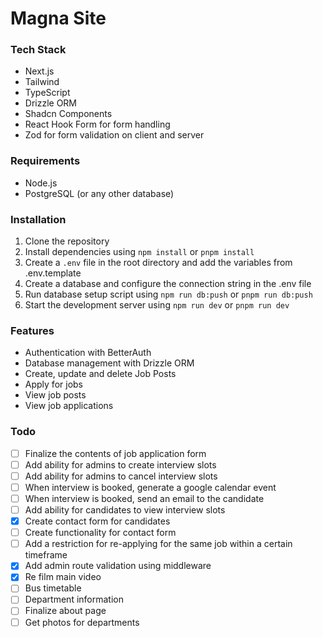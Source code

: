 # Magna Site

### Tech Stack

- Next.js
- Tailwind
- TypeScript
- Drizzle ORM
- Shadcn Components
- React Hook Form for form handling
- Zod for form validation on client and server

### Requirements

- Node.js
- PostgreSQL (or any other database)

### Installation

1. Clone the repository
2. Install dependencies using `npm install` or `pnpm install`
3. Create a `.env` file in the root directory and add the variables from .env.template
4. Create a database and configure the connection string in the .env file
5. Run database setup script using `npm run db:push` or `pnpm run db:push`
6. Start the development server using `npm run dev` or `pnpm run dev`

### Features

- Authentication with BetterAuth
- Database management with Drizzle ORM
- Create, update and delete Job Posts
- Apply for jobs
- View job posts
- View job applications

### Todo

- [ ] Finalize the contents of job application form
- [ ] Add ability for admins to create interview slots
- [ ] Add ability for admins to cancel interview slots
- [ ] When interview is booked, generate a google calendar event
- [ ] When interview is booked, send an email to the candidate
- [ ] Add ability for candidates to view interview slots
- [x] Create contact form for candidates
- [ ] Create functionality for contact form
- [ ] Add a restriction for re-applying for the same job within a certain timeframe
- [x] Add admin route validation using middleware
- [x] Re film main video
- [ ] Bus timetable
- [ ] Department information
- [ ] Finalize about page
- [ ] Get photos for departments
